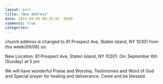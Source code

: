 ```yaml
---
layout: post
title: "New Address"
date: 2015-09-06 00:29:03 -0500
comments: true
categories: 
---
```

church address is changed to 81 Prospect Ave, Staten Island, NY 10301 from this week(09/06) on.

New Location: 81 Prospect Ave, Staten Island, NY 10301. 
On: September 6th (Sunday) at 5 pm

We will have wonderful Praise and Worship, Testimonies and Word of God and Special prayer for healing and deliverance. Come and be blessed.
